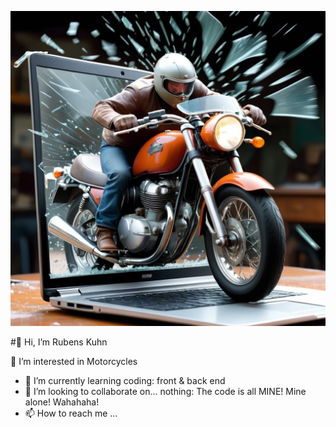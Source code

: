 ![Rubens Kuhn Profile Pic 1](https://github.com/rubenskuhn/rubenskuhn/blob/main/image_SJGCy1d5_1701101932024_raw.jpg)

#👋 Hi, I’m Rubens Kuhn

👀 I’m interested in Motorcycles
- 🌱 I’m currently learning coding: front & back end
- 💞️ I’m looking to collaborate on... nothing: The code is all MINE! Mine alone! Wahahaha!
- 📫 How to reach me ...

<!---
rubenskuhn/rubenskuhn is a ✨ special ✨ repository because its `README.md` (this file) appears on your GitHub profile.
You can click the Preview link to take a look at your changes.
--->

